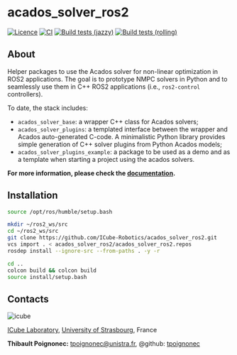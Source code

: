 # acados_solver_ros2

[![Licence](https://img.shields.io/badge/License-Apache%202.0-blue.svg)](https://opensource.org/licenses/Apache-2.0)
[![CI](https://github.com/ICube-Robotics/acados_solver_ros2/actions/workflows/ci.yml/badge.svg)](https://github.com/ICube-Robotics/acados_solver_ros2/actions/workflows/ci.yml)
[![Build tests (jazzy)](../../actions/workflows/ci-jazzy.yaml/badge.svg?branch=main)](../../actions/workflows/ci-jazzy.yaml?query=branch:main)
[![Build tests (rolling)](../../actions/workflows/ci-rolling.yaml/badge.svg?branch=main)](../../actions/workflows/ci-rolling.yaml?query=branch:main)

## About ##

Helper packages to use the Acados solver for non-linear optimization in ROS2 applications.
The goal is to prototype NMPC solvers in Python and to seamlessly use them in C++ ROS2 applications (i.e., `ros2-control` controllers).

To date, the stack includes:
  - `acados_solver_base`: a wrapper C++ class for Acados solvers;
  - `acados_solver_plugins`: a templated interface between the wrapper and Acados auto-generated C-code. A minimalistic Python library provides simple generation of C++ solver plugins from Python Acados models;
  - `acados_solver_plugins_example`: a package to be used as a demo and as a template when starting a project using the acados solvers.


**For more information, please check the [documentation](https://icube-robotics.github.io/acados_solver_ros2/).**

## Installation ##

```bash
source /opt/ros/humble/setup.bash

mkdir ~/ros2_ws/src
cd ~/ros2_ws/src
git clone https://github.com/ICube-Robotics/acados_solver_ros2.git
vcs import . < acados_solver_ros2/acados_solver_ros2.repos
rosdep install --ignore-src --from-paths . -y -r

cd ..
colcon build && colcon build
source install/setup.bash
```

## Contacts ##
![icube](https://icube.unistra.fr/fileadmin/templates/DUN/icube/images/logo.png)

[ICube Laboratory](https://icube.unistra.fr), [University of Strasbourg](https://www.unistra.fr/), France

__Thibault Poignonec:__ [tpoignonec@unistra.fr](mailto:tpoignonec@unistra.fr), @github: [tpoignonec](https://github.com/ICube-Robotics)
